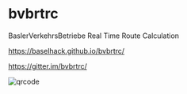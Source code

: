 # bvbrtrc
BaslerVerkehrsBetriebe Real Time Route Calculation


https://baselhack.github.io/bvbrtrc/

https://gitter.im/bvbrtrc/

![qrcode](https://api.qrserver.com/v1/create-qr-code/?color=000000&bgcolor=FFFFFF&data=https%3A%2F%2Fbaselhack.github.io%2Fbvbrtrc%2F&qzone=1&margin=0&size=300x300&ecc=L)

